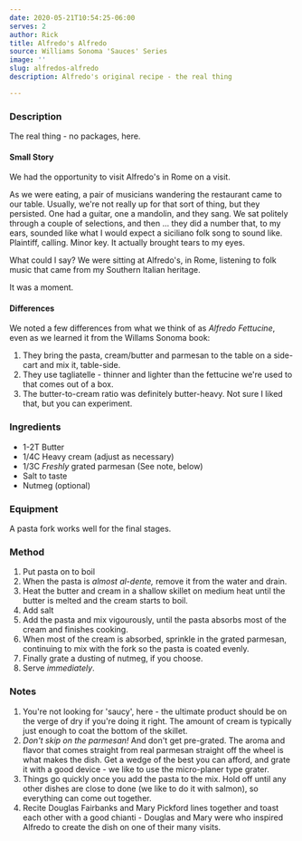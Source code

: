 ```yaml
---
date: 2020-05-21T10:54:25-06:00
serves: 2
author: Rick
title: Alfredo's Alfredo
source: Williams Sonoma 'Sauces' Series
image: ''
slug: alfredos-alfredo
description: Alfredo's original recipe - the real thing

---
```

### Description

The real thing - no packages, here.

#### Small Story

We had the opportunity to visit Alfredo's in Rome on a visit.

As we were eating, a pair of musicians wandering the restaurant came to our table.  Usually, we're not really up for that sort of thing, but they persisted.  One had a guitar, one a mandolin, and they sang.  We sat politely through a couple of selections, and then ... they  did a number that, to my ears, sounded like what I would expect a siciliano folk song to sound like.  Plaintiff, calling.  Minor key.  It actually brought tears to my eyes.

What could I say?  We were sitting at Alfredo's, in Rome, listening to folk music that came from my Southern Italian heritage.

It was a moment.

#### Differences

We noted a few differences from what we think of as _Alfredo Fettucine_, even as we learned it from the Willams Sonoma book:

1. They bring the pasta, cream/butter and parmesan to the table on a side-cart and mix it, table-side.
2. They use tagliatelle - thinner and lighter than the fettucine we're used to that comes out of a box.
3. The butter-to-cream ratio was definitely butter-heavy.  Not sure I liked that, but you can experiment.

### Ingredients

* 1-2T Butter
* 1/4C Heavy cream (adjust as necessary)
* 1/3C _Freshly_ grated parmesan (See note, below)
* Salt to taste
* Nutmeg (optional)

### Equipment

A pasta fork works well for the final stages.

### Method

1. Put pasta on to boil
2. When the pasta is _almost al-dente,_ remove it from the water and drain.
3. Heat the butter and cream in a shallow skillet on medium heat until the butter is melted and the cream starts to boil.
4. Add salt
5. Add the pasta and mix vigourously, until the pasta absorbs most of the cream and finishes cooking.
6. When most of the cream is absorbed, sprinkle in the grated parmesan, continuing to mix with the fork so the pasta is coated evenly.
7. Finally grate a dusting of nutmeg, if you choose.
8. Serve _immediately_.

### Notes

1. You're not looking for 'saucy', here - the ultimate product should be on the verge of dry if you're doing it right.  The amount of cream is typically just enough to coat the bottom of the skillet.
2. _Don't skip on the parmesan!_  And don't get pre-grated.  The aroma and flavor that comes straight from real parmesan straight off the wheel is what makes the dish.  Get a wedge of the best you can afford, and grate it with a good device - we like to use the micro-planer type grater.
3. Things go quickly once you add the pasta to the mix.  Hold off until any other dishes are close to done (we like to do it with salmon), so everything can come out together.
4. Recite Douglas Fairbanks and Mary Pickford lines together and toast each other with a good chianti - Douglas and Mary were who inspired Alfredo to create the dish on one of their many visits.